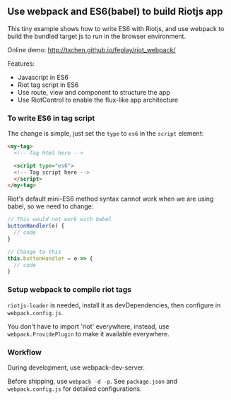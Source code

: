 ## Use webpack and ES6(babel) to build Riotjs app

This tiny example shows how to write ES6 with Riotjs, and use webpack to build the bundled target js to run in the browser environment.

Online demo: http://txchen.github.io/feplay/riot_webpack/

Features:
* Javascript in ES6
* Riot tag script in ES6
* Use route, view and component to structure the app
* Use RiotControl to enable the flux-like app architecture

### To write ES6 in tag script

The change is simple, just set the `type` to `es6` in the `script` element:

```html
<my-tag>
  <!-- Tag html here -->

  <script type="es6">
  <!-- Tag script here -->
  </script>
</my-tag>
```

Riot's default mini-ES6 method syntax cannot work when we are using babel, so we need to change:

```js
// This would not work with babel
buttonHandler(e) {
  // code
}

// Change to this
this.buttonHandler = e => {
  // code
}
```

### Setup webpack to compile riot tags

`riotjs-loader` is needed, install it as devDependencies, then configure in `webpack.config.js`.

You don't have to import 'riot' everywhere, instead, use `webpack.ProvidePlugin` to make it available everywhere.

### Workflow

During development, use webpack-dev-server.

Before shipping, use `webpack -d -p`. See `package.json` and `webpack.config.js` for detailed configurations.

